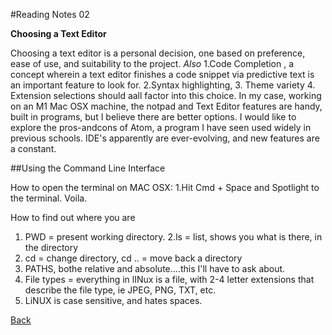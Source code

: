 #Reading Notes 02

**Choosing a Text Editor**

Choosing a text editor is a personal decision, one based on preference, ease of use, and suitability to the project.
*Also*
1.Code Completion , 
a concept wherein a text editor finishes a code snippet via predictive text is an important feature to look for.
2.Syntax highlighting,
3. Theme variety
4. Extension selections
should aall factor into this choice.
In my case, working on an M1 Mac OSX machine, the notpad and Text Editor features are handy, built in programs, but I believe there are better options.
I would like to explore the pros-andcons of Atom, a program I have seen used widely in previous schools. IDE's apparently are ever-evolving, and new features are a constant. 

##Using the Command Line Interface

How to open the terminal on MAC OSX:
1.Hit Cmd + Space and Spotlight to the terminal. Voila.

How to find out where you are
1. PWD = present working directory.
2.ls = list, shows you what is there, in the directory
3. cd = change directory, cd .. = move back a directory
4. PATHS, bothe relative and absolute....this I'll have to ask about.
5. File types = everything in lINux is a file, with 2-4 letter extensions that describe the file type, ie JPEG, PNG, TXT, etc.
6. LiNUX is case sensitive, and hates spaces.

[Back](README.md)

